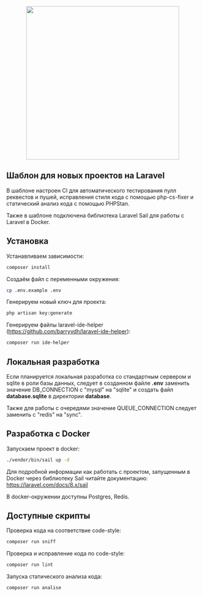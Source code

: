 <p align="center"><a href="https://laravel.com" target="_blank"><img src="https://raw.githubusercontent.com/laravel/art/master/logo-lockup/5%20SVG/2%20CMYK/1%20Full%20Color/laravel-logolockup-cmyk-red.svg" width="400"></a></p>

## Шаблон для новых проектов на Laravel

В шаблоне настроен CI для автоматического тестирования пулл реквестов и пушей, исправления стиля кода с помощью php-cs-fixer и статический анализ кода с помощью PHPStan. 

Также в шаблоне подключена библиотека Laravel Sail для работы с Laravel в Docker.

## Установка

Устанавливаем зависимости:

```bash
composer install
```

Cоздаём файл с переменными окружения:

```bash
cp .env.example .env
```

Генерируем новый ключ для проекта:

```bash
php artisan key:generate
```

Генерируем файлы laravel-ide-helper (https://github.com/barryvdh/laravel-ide-helper):

```bash
composer run ide-helper
```

## Локальная разработка

Если планируется локальная разработка со стандартным сервером и sqlite в роли базы данных, следует в созданном файле **.env** заменить значение DB_CONNECTION с "mysql" на "sqlite" и создать файл **database.sqlite** в директории **database**.

Также для работы с очередями значение QUEUE_CONNECTION следует заменить с "redis" на "sync".

## Разработка с Docker

Запускаем проект в docker:

```bash
./vendor/bin/sail up -d
```

Для подробной информации как работать с проектом, запущенным в Docker через библиотеку Sail читайте документацию: https://laravel.com/docs/8.x/sail

В docker-окружении доступны Postgres, Redis.

## Доступные скрипты

Проверка кода на соответствие code-style:

```bash
composer run sniff
```

Проверка и исправление кода по code-style:

```bash
composer run lint
```

Запуска статического анализа кода:

```bash
composer run analise
```
